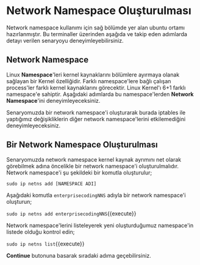 # Network Namespace Oluşturulması

Network namespace kullanımı için sağ bölümde yer alan ubuntu ortamı hazırlanmıştır. Bu terminaller üzerinden aşağıda ve takip eden adımlarda detayı verilen senaryoyu deneyimleyebilirsiniz.

## Network Namespace

Linux **Namespace**'leri kernel kaynaklarını bölümlere ayırmaya olanak sağlayan bir Kernel özelliğidir. Farklı namespace'lere bağlı çalışan process'ler farklı kernel kaynaklarını görecektir. Linux Kernel'ı 6+1 farklı namespace'e sahiptir. Aşağıdaki adımlarda bu namespace'lerden **Network Namespace**'ini deneyimleyeceksiniz.

Senaryomuzda bir network namespace'i oluşturarak burada iptables ile yaptığımız değişikliklerin diğer network namespace'lerini etkilemediğini deneyimleyeceksiniz.

## Bir Network Namespace Oluşturulması

Senaryomuzda network namespace kernel kaynak ayrımını net olarak görebilmek adına öncelikle bir network namespace'i oluşturulmalıdır. Network namespace'i şu şekildeki bir komutla oluşturulur;

`sudo ip netns add [NAMESPACE ADI]`

Aşağıdaki komutla `enterprisecodingNNS` adıyla bir network namespace'i oluşturun;

`sudo ip netns add enterprisecodingNNS`{{execute}}

Network namespace'lerini listeleyerek yeni oluşturduğumuz namespace'in listede olduğu kontrol edin;

`sudo ip netns list`{{execute}}

**Continue** butonuna basarak sıradaki adıma geçebilirsiniz.
